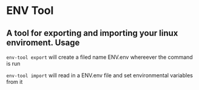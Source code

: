 ENV Tool
===

A tool for exporting and importing your linux enviroment.
Usage
-----

`env-tool export` will create a filed name ENV.env whereever the command is run

`env-tool import` will read in a ENV.env file and set environmental variables from it

